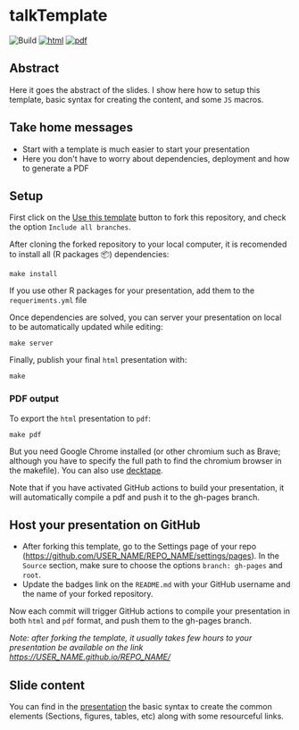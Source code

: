 # talkTemplate

![Build](https://github.com/willvieira/talkTemplate/workflows/Build/badge.svg) [![html](https://img.shields.io/badge/read-html-blue)](https://willvieira.github.io/talkTemplate/#1) [![pdf](https://img.shields.io/badge/read-pdf-yellow)](https://willvieira.github.io/talkTemplate/slides.pdf)

## Abstract

Here it goes the abstract of the slides. I show here how to setup this template, basic syntax for creating the content, and some `JS` macros.

## Take home messages

- Start with a template is much easier to start your presentation
- Here you don't have to worry about dependencies, deployment and how to generate a PDF

## Setup

First click on the [Use this template](https://github.com/willvieira/talkTemplate/generate) button to fork this repository, and check the option `Include all branches`.

After cloning the forked repository to your local computer, it is recomended to install all (R packages 📦) dependencies:

```make
make install
```

If you use other R packages for your presentation, add them to the `requeriments.yml` file

Once dependencies are solved, you can server your presentation on local to be automatically updated while editing:

```make
make server
```

Finally, publish your final `html` presentation with:

```make
make
```

### PDF output

To export the `html` presentation to `pdf`:

```make
make pdf
```

But you need Google Chrome installed (or other chromium such as Brave; although you have to specify the full path to find the chromium browser in the makefile). You can also use [decktape](https://github.com/astefanutti/decktape).

Note that if you have activated GitHub actions to build your presentation, it will automatically compile a pdf and push it to the gh-pages branch.

## Host your presentation on GitHub
- After forking this template, go to the Settings page of your repo (https://github.com/USER_NAME/REPO_NAME/settings/pages). In the `Source` section, make sure to choose the options `branch: gh-pages` and `root`.
- Update the badges link on the `README.md` with your GitHub username and the name of your forked repository.

Now each commit will trigger GitHub actions to compile your presentation in both `html` and `pdf` format, and push them to the gh-pages branch.

*Note: after forking the template, it usually takes few hours to your presentation be available on the link https://USER_NAME.github.io/REPO_NAME/*

## Slide content

You can find in the [presentation](https://willvieira.github.io/talkTemplate/#1) the basic syntax to create the common elements (Sections, figures, tables, etc) along with some resourceful links.
